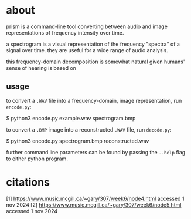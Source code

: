 # about

prism is a command-line tool converting between audio and image representations of frequency intensity over time.

a spectrogram is a visual representation of the frequency "spectra" of a signal over time. they are useful for a wide range of audio analysis.

this frequency-domain decomposition is somewhat natural given humans' sense of hearing is based on 

## usage

to convert a `.WAV` file into a frequency-domain, image representation, run `encode.py`:

$ python3 encode.py example.wav spectrogram.bmp

to convert a `.BMP` image into a reconstructed `.WAV` file, run `decode.py`:

$ python3 encode.py spectrogram.bmp reconstructed.wav

further command line parameters can be found by passing the `--help` flag to either python program.

# citations

[1] https://www.music.mcgill.ca/~gary/307/week6/node4.html accessed 1 nov 2024
[2] https://www.music.mcgill.ca/~gary/307/week6/node5.html accessed 1 nov 2024